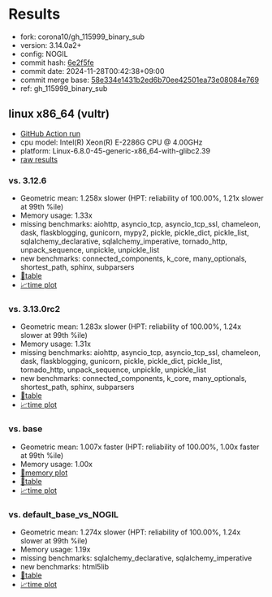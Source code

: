 # Results

- fork: corona10/gh_115999_binary_sub
- version: 3.14.0a2+
- config: NOGIL
- commit hash: [6e2f5fe](https://github.com/corona10/cpython/commit/6e2f5fe)
- commit date: 2024-11-28T00:42:38+09:00
- commit merge base: [58e334e1431b2ed6b70ee42501ea73e08084e769](https://github.com/python/cpython/commit/58e334e1431b2ed6b70ee42501ea73e08084e769)
- ref: gh_115999_binary_sub

## linux x86_64 (vultr)

- [GitHub Action run](https://github.com/facebookexperimental/free-threading-benchmarking/actions/runs/12059483461)
- cpu model: Intel(R) Xeon(R) E-2286G CPU @ 4.00GHz
- platform: Linux-6.8.0-45-generic-x86_64-with-glibc2.39
- [raw results](bm-20241128-vultr-x86_64-corona10-gh_115999_binary_sub-3.14.0a2%2B-6e2f5fe.json)

### vs. 3.12.6

- Geometric mean: 1.258x slower (HPT: reliability of 100.00%, 1.21x slower at 99th %ile)
- Memory usage: 1.33x
- missing benchmarks: aiohttp, asyncio_tcp, asyncio_tcp_ssl, chameleon, dask, flaskblogging, gunicorn, mypy2, pickle, pickle_dict, pickle_list, sqlalchemy_declarative, sqlalchemy_imperative, tornado_http, unpack_sequence, unpickle, unpickle_list
- new benchmarks: connected_components, k_core, many_optionals, shortest_path, sphinx, subparsers
- [📄table](bm-20241128-vultr-x86_64-corona10-gh_115999_binary_sub-3.14.0a2%2B-6e2f5fe-vs-3.12.6.md)
- [📈time plot](bm-20241128-vultr-x86_64-corona10-gh_115999_binary_sub-3.14.0a2%2B-6e2f5fe-vs-3.12.6.svg)

### vs. 3.13.0rc2

- Geometric mean: 1.283x slower (HPT: reliability of 100.00%, 1.24x slower at 99th %ile)
- Memory usage: 1.31x
- missing benchmarks: aiohttp, asyncio_tcp, asyncio_tcp_ssl, chameleon, dask, flaskblogging, gunicorn, pickle, pickle_dict, pickle_list, tornado_http, unpack_sequence, unpickle, unpickle_list
- new benchmarks: connected_components, k_core, many_optionals, shortest_path, sphinx, subparsers
- [📄table](bm-20241128-vultr-x86_64-corona10-gh_115999_binary_sub-3.14.0a2%2B-6e2f5fe-vs-3.13.0rc2.md)
- [📈time plot](bm-20241128-vultr-x86_64-corona10-gh_115999_binary_sub-3.14.0a2%2B-6e2f5fe-vs-3.13.0rc2.svg)

### vs. base

- Geometric mean: 1.007x faster (HPT: reliability of 100.00%, 1.00x faster at 99th %ile)
- Memory usage: 1.00x
- [🧠memory plot](bm-20241128-vultr-x86_64-corona10-gh_115999_binary_sub-3.14.0a2%2B-6e2f5fe-vs-base-mem.svg)
- [📄table](bm-20241128-vultr-x86_64-corona10-gh_115999_binary_sub-3.14.0a2%2B-6e2f5fe-vs-base.md)
- [📈time plot](bm-20241128-vultr-x86_64-corona10-gh_115999_binary_sub-3.14.0a2%2B-6e2f5fe-vs-base.svg)

### vs. default_base_vs_NOGIL

- Geometric mean: 1.274x slower (HPT: reliability of 100.00%, 1.24x slower at 99th %ile)
- Memory usage: 1.19x
- missing benchmarks: sqlalchemy_declarative, sqlalchemy_imperative
- new benchmarks: html5lib
- [📄table](bm-20241128-vultr-x86_64-corona10-gh_115999_binary_sub-3.14.0a2%2B-6e2f5fe-vs-default_base_vs_NOGIL.md)
- [📈time plot](bm-20241128-vultr-x86_64-corona10-gh_115999_binary_sub-3.14.0a2%2B-6e2f5fe-vs-default_base_vs_NOGIL.svg)

